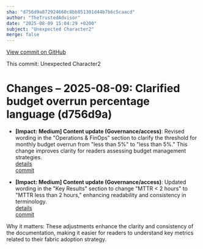 ```yaml
---
sha: "d756d9a872924660c8bb851301d44b7b6c5caacd"
author: "TheTrustedAdvisor"
date: "2025-08-09 15:04:29 +0200"
subject: "Unexpected Character2"
merge: false
---
```


[View commit on GitHub](https://github.com/TheTrustedAdvisor/FabricAdoptionFramework/commit/d756d9a872924660c8bb851301d44b7b6c5caacd)

This commit: Unexpected Character2

# Changes – 2025-08-09: Clarified budget overrun percentage language (d756d9a)

- **[Impact: Medium] Content update (Governance/access)**: Revised wording in the "Operations & FinOps" section to clarify the threshold for monthly budget overrun from "less than 5%" to "less than 5%." This change improves clarity for readers assessing budget management strategies.  
   [details](/docs/about/changes/2025-08-09-assess-your-fabric-adoption-strategy)  
   [commit](https://github.com/TheTrustedAdvisor/FabricAdoptionFramework/commit/d756d9a872924660c8bb851301d44b7b6c5caacd)  

- **[Impact: Medium] Content update (Governance/access)**: Updated wording in the "Key Results" section to change "MTTR &lt; 2 hours" to "MTTR less than 2 hours," enhancing readability and consistency in terminology.  
   [details](/docs/about/changes/2025-08-09-assess-your-fabric-adoption-strategy)  
   [commit](https://github.com/TheTrustedAdvisor/FabricAdoptionFramework/commit/d756d9a872924660c8bb851301d44b7b6c5caacd)  

Why it matters: These adjustments enhance the clarity and consistency of the documentation, making it easier for readers to understand key metrics related to their fabric adoption strategy.
